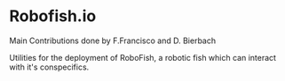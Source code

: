 # Robofish.io
Main Contributions done by F.Francisco and D. Bierbach

Utilities for the deployment of RoboFish, a robotic fish which can interact with it's conspecifics. 
